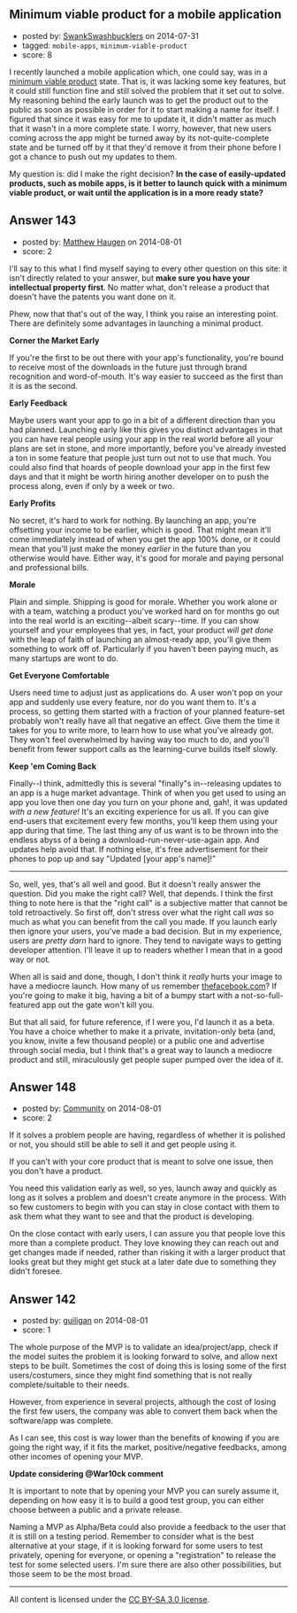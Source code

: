 ## Minimum viable product for a mobile application

- posted by: [SwankSwashbucklers](https://stackexchange.com/users/3088589/swankswashbucklers) on 2014-07-31
- tagged: `mobile-apps`, `minimum-viable-product`
- score: 8

<p>I recently launched a mobile application which, one could say, was in a <a href="http://en.wikipedia.org/wiki/Minimum_viable_product">minimum viable product</a> state. That is, it was lacking some key features, but it could still function fine and still solved the problem that it set out to solve. My reasoning behind the early launch was to get the product out to the public as soon as possible in order for it to start making a name for itself. I figured that since it was easy for me to update it, it didn't matter as much that it wasn't in a more complete state. I worry, however, that new users coming across the app might be turned away by its not-quite-complete state and be turned off by it that they'd remove it from their phone before I got a chance to push out my updates to them.</p>

<p>My question is: did I make the right decision? <strong>In the case of easily-updated products, such as mobile apps, is it better to launch quick with a minimum viable product, or wait until the application is in a more ready state?</strong></p>



## Answer 143

- posted by: [Matthew Haugen](https://stackexchange.com/users/1325646/matthew-haugen) on 2014-08-01
- score: 2

<p>I'll say to this what I find myself saying to every other question on this site: it isn't directly related to your answer, but <strong>make sure you have your intellectual property first</strong>. No matter what, don't release a product that doesn't have the patents you want done on it.</p>

<p>Phew, now that that's out of the way, I think you raise an interesting point. There are definitely some advantages in launching a minimal product.</p>

<p><strong>Corner the Market Early</strong></p>

<p>If you're the first to be out there with your app's functionality, you're bound to receive most of the downloads in the future just through brand recognition and word-of-mouth. It's way easier to succeed as the first than it is as the second.</p>

<p><strong>Early Feedback</strong></p>

<p>Maybe users want your app to go in a bit of a different direction than you had planned. Launching early like this gives you distinct advantages in that you can have real people using your app in the real world before all your plans are set in stone, and more importantly, before you've already invested a ton in some feature that people just turn out not to use that much. You could also find that hoards of people download your app in the first few days and that it might be worth hiring another developer on to push the process along, even if only by a week or two.</p>

<p><strong>Early Profits</strong></p>

<p>No secret, it's hard to work for nothing. By launching an app, you're offsetting your income to be earlier, which is good. That might mean it'll come immediately instead of when you get the app 100% done, or it could mean that you'll just make the money <em>earlier</em> in the future than you otherwise would have. Either way, it's good for morale and paying personal and professional bills.</p>

<p><strong>Morale</strong></p>

<p>Plain and simple. Shipping is good for morale. Whether you work alone or with a team, watching a product you've worked hard on for months go out into the real world is an exciting--albeit scary--time. If you can show yourself and your employees that yes, in fact, your product <em>will get done</em> with the leap of faith of launching an almost-ready app, you'll give them something to work off of. Particularly if you haven't been paying much, as many startups are wont to do.</p>

<p><strong>Get Everyone Comfortable</strong></p>

<p>Users need time to adjust just as applications do. A user won't pop on your app and suddenly use every feature, nor do you want them to. It's a process, so getting them started with a fraction of your planned feature-set probably won't really have all that negative an effect. Give them the time it takes for you to write more, to learn how to use what you've already got. They won't feel overwhelmed by having way too much to do, and you'll benefit from fewer support calls as the learning-curve builds itself slowly.</p>

<p><strong>Keep 'em Coming Back</strong></p>

<p>Finally--I think, admittedly this is several "finally"s in--releasing updates to an app is a huge market advantage. Think of when you get used to using an app you love then one day you turn on your phone and, gah!, it was updated <em>with a new feature!</em> It's an exciting experience for us all. If you can give end-users that excitement every few months, you'll keep them using your app during that time. The last thing any of us want is to be thrown into the endless abyss of a being a download-run-never-use-again app. And updates help avoid that. If nothing else, it's free advertisement for their phones to pop up and say "Updated [your app's name]!"</p>

<hr>

<p>So, well, yes, that's all well and good. But it doesn't really answer the question. Did you make the right call? Well, that depends. I think the first thing to note here is that the "right call" is a subjective matter that cannot be told retroactively. So first off, don't stress over what the right call <em>was</em> so much as what you can benefit from the call you made. If you launch early then ignore your users, you've made a bad decision. But in my experience, users are <em>pretty darn</em> hard to ignore. They tend to navigate ways to getting developer attention. I'll leave it up to readers whether I mean that in a good way or not.</p>

<p>When all is said and done, though, I don't think it <em>really</em> hurts your image to have a mediocre launch. How many of us remember <a href="http://en.wikipedia.org/wiki/File:Thefacebook.png" rel="nofollow">thefacebook.com</a>? If you're going to make it big, having a bit of a bumpy start with a not-so-full-featured app out the gate won't kill you.</p>

<p>But that all said, for future reference, if I were you, I'd launch it as a beta. You have a choice whether to make it a private, invitation-only beta (and, you know, invite a few thousand people) or a public one and advertise through social media, but I think that's a great way to launch a mediocre product and still, miraculously get people super pumped over the idea of it.</p>



## Answer 148

- posted by: [Community](https://stackexchange.com/users/-1/community) on 2014-08-01
- score: 2

<p>If it solves a problem people are having, regardless of whether it is polished or not, you should still be able to sell it and get people using it.</p>

<p>If you can't with your core product that is meant to solve one issue, then you don't have a product.</p>

<p>You need this validation early as well, so yes, launch away and quickly as long as it solves a problem and doesn't create anymore in the process. With so few customers to begin with you can stay in close contact with them to ask them what they want to see and that the product is developing.</p>

<p>On the close contact with early users, I can assure you that people love this more than a complete product. They love knowing they can reach out and get changes made if needed, rather than risking it with a larger product that looks great but they might get stuck at a later date due to something they didn't foresee.</p>



## Answer 142

- posted by: [guiligan](https://stackexchange.com/users/436247/guiligan) on 2014-08-01
- score: 1

<p>The whole purpose of the MVP is to validate an idea/project/app, check if the model suites the problem it is looking forward to solve, and allow next steps to be built. Sometimes the cost of doing this is losing some of the first users/costumers, since they might find something that is not really complete/suitable to their needs.</p>

<p>However, from experience in several projects, although the cost of losing the first few users, the company was able to convert them back when the software/app was complete.</p>

<p>As I can see, this cost is way lower than the benefits of knowing if you are going the right way, if it fits the market, positive/negative feedbacks, among other incomes of opening your MVP.</p>

<p><strong>Update considering @War10ck comment</strong></p>

<p>It is important to note that by opening your MVP you can surely assume it, depending on how easy it is to build a good test group, you can either choose between a public and a private release.</p>

<p>Naming a MVP as Alpha/Beta could also provide a feedback to the user that it is still on a testing period. Remember to consider what is the best alternative at your stage, if it is looking forward for some users to test privately, opening for everyone, or opening a "registration" to release the test for some selected users. I'm sure there are also other possibilities, but those seem to be the most broad.</p>




---

All content is licensed under the [CC BY-SA 3.0 license](https://creativecommons.org/licenses/by-sa/3.0/).
